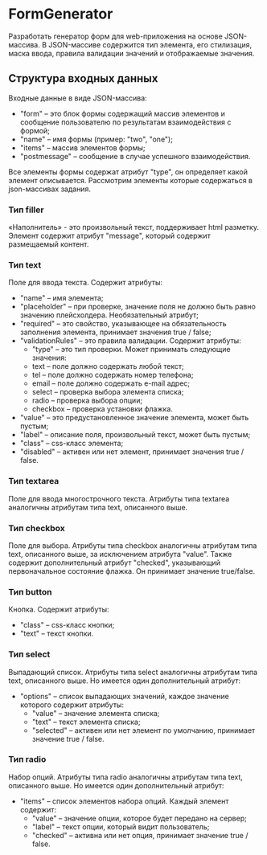 # FormGenerator

Разработать генератор форм для web-приложения на основе JSON-массива. В JSON-массиве содержится тип элемента, его стилизация, маска ввода, правила валидации значений и отображаемые значения.

## Структура входных данных

Входные данные в виде JSON-массива:
	
  - "form" – это блок формы содержащий массив элементов и сообщение пользователю по результатам взаимодействия с формой;
  - "name" – имя формы (пример: "two", "one");
  - "items" – массив элементов формы;
  - "postmessage" – сообщение в случае успешного взаимодействия.
	
Все элементы формы содержат атрибут "type", он определяет какой элемент описывается. Рассмотрим элементы которые содержаться в json-массивах задания.

### Тип filler

«Наполнитель» - это произвольный текст, поддерживает html разметку. Элемент содержит атрибут "message", который содержит размещаемый контент.

### Тип text

Поле для ввода текста. Содержит атрибуты:
 - "name" – имя элемента;
 - "placeholder" – при проверке, значение поля не должно быть равно значению плейсхолдера.  Необязательный атрибут;
 - 	"required" – это свойство, указывающее на обязательность заполнения элемента, принимает значения true / false;
 - 	"validationRules" – это правила валидации. Содержит атрибуты:
      -	"type" – это тип проверки. Может принимать следующие значения: 
      -	text – поле должно содержать любой текст;
      -	tel – поле должно содержать номер телефона;
      - email – поле должно содержать e-mail адрес;
      - select – проверка выбора элемента списка;
      -	radio – проверка выбора опции;
      - checkbox – проверка установки флажка.
  - "value" – это предустановленное значение элемента, может быть пустым;
  - "label" – описание поля, произвольный текст, может быть пустым;
  - "class" – css-класс элемента;
  - "disabled" – активен или нет элемент, принимает значения true / false.

### Тип textarea

Поле для ввода многострочного текста. Атрибуты типа textarea аналогичны атрибутам типа text, описанного выше.

### Тип checkbox

Поле для выбора. Атрибуты типа checkbox аналогичны атрибутам типа text, описанного выше, за исключением атрибута "value". Также содержит дополнительный атрибут "checked", указывающий первоначальное состояние флажка. Он принимает значение true/false.

### Тип button

Кнопка. Содержит атрибуты: 
- "class" – css-класс кнопки;
- "text" – текст кнопки.

### Тип select

Выпадающий список. Атрибуты типа select аналогичны атрибутам типа text, описанного выше. Но имеется один дополнительный атрибут:
- 	"options" – список выпадающих значений, каждое значение которого содержит атрибуты:
      - "value" – значение элемента списка;
      - "text" – текст элемента списка;
      - "selected" – активен или нет элемент по умолчанию, принимает значение true / false.

### Тип radio

Набор опций. Атрибуты типа radio аналогичны атрибутам типа text, описанного выше. Но имеется один дополнительный атрибут:
- "items" – список элементов набора опций. Каждый элемент содержит:
  - "value" – значение опции, которое будет передано на сервер;
  - "label" – текст опции, который видит пользователь;  
  - "checked" – активна или нет опция, принимает значение true / false.
